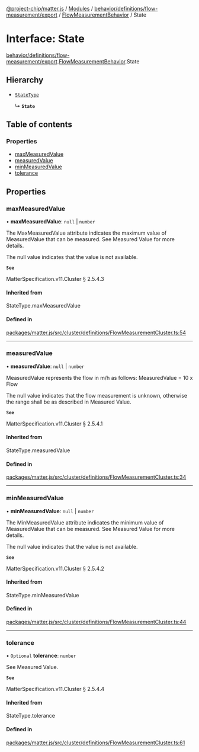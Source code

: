 [@project-chip/matter.js](../README.md) / [Modules](../modules.md) / [behavior/definitions/flow-measurement/export](../modules/behavior_definitions_flow_measurement_export.md) / [FlowMeasurementBehavior](../modules/behavior_definitions_flow_measurement_export.FlowMeasurementBehavior.md) / State

# Interface: State

[behavior/definitions/flow-measurement/export](../modules/behavior_definitions_flow_measurement_export.md).[FlowMeasurementBehavior](../modules/behavior_definitions_flow_measurement_export.FlowMeasurementBehavior.md).State

## Hierarchy

- [`StateType`](../modules/behavior_definitions_flow_measurement_export._internal_.md#statetype)

  ↳ **`State`**

## Table of contents

### Properties

- [maxMeasuredValue](behavior_definitions_flow_measurement_export.FlowMeasurementBehavior.State.md#maxmeasuredvalue)
- [measuredValue](behavior_definitions_flow_measurement_export.FlowMeasurementBehavior.State.md#measuredvalue)
- [minMeasuredValue](behavior_definitions_flow_measurement_export.FlowMeasurementBehavior.State.md#minmeasuredvalue)
- [tolerance](behavior_definitions_flow_measurement_export.FlowMeasurementBehavior.State.md#tolerance)

## Properties

### maxMeasuredValue

• **maxMeasuredValue**: ``null`` \| `number`

The MaxMeasuredValue attribute indicates the maximum value of MeasuredValue that can be measured. See
Measured Value for more details.

The null value indicates that the value is not available.

**`See`**

MatterSpecification.v11.Cluster § 2.5.4.3

#### Inherited from

StateType.maxMeasuredValue

#### Defined in

[packages/matter.js/src/cluster/definitions/FlowMeasurementCluster.ts:54](https://github.com/project-chip/matter.js/blob/904d0c9b952b91f28a21803759c5e5c66ee4d272/packages/matter.js/src/cluster/definitions/FlowMeasurementCluster.ts#L54)

___

### measuredValue

• **measuredValue**: ``null`` \| `number`

MeasuredValue represents the flow in m/h as follows: MeasuredValue = 10 x Flow

The null value indicates that the flow measurement is unknown, otherwise the range shall be as described
in Measured Value.

**`See`**

MatterSpecification.v11.Cluster § 2.5.4.1

#### Inherited from

StateType.measuredValue

#### Defined in

[packages/matter.js/src/cluster/definitions/FlowMeasurementCluster.ts:34](https://github.com/project-chip/matter.js/blob/904d0c9b952b91f28a21803759c5e5c66ee4d272/packages/matter.js/src/cluster/definitions/FlowMeasurementCluster.ts#L34)

___

### minMeasuredValue

• **minMeasuredValue**: ``null`` \| `number`

The MinMeasuredValue attribute indicates the minimum value of MeasuredValue that can be measured. See
Measured Value for more details.

The null value indicates that the value is not available.

**`See`**

MatterSpecification.v11.Cluster § 2.5.4.2

#### Inherited from

StateType.minMeasuredValue

#### Defined in

[packages/matter.js/src/cluster/definitions/FlowMeasurementCluster.ts:44](https://github.com/project-chip/matter.js/blob/904d0c9b952b91f28a21803759c5e5c66ee4d272/packages/matter.js/src/cluster/definitions/FlowMeasurementCluster.ts#L44)

___

### tolerance

• `Optional` **tolerance**: `number`

See Measured Value.

**`See`**

MatterSpecification.v11.Cluster § 2.5.4.4

#### Inherited from

StateType.tolerance

#### Defined in

[packages/matter.js/src/cluster/definitions/FlowMeasurementCluster.ts:61](https://github.com/project-chip/matter.js/blob/904d0c9b952b91f28a21803759c5e5c66ee4d272/packages/matter.js/src/cluster/definitions/FlowMeasurementCluster.ts#L61)

